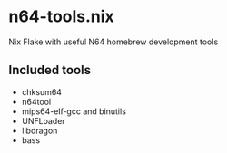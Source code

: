 # n64-tools.nix

Nix Flake with useful N64 homebrew development tools

## Included tools

- chksum64
- n64tool
- mips64-elf-gcc and binutils
- UNFLoader
- libdragon
- bass
